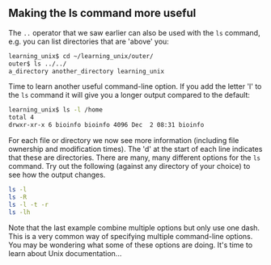 ## Making the ls command more useful

The `..` operator that we saw earlier can also be used with the `ls` command, e.g. you can list directories that are 'above' you:

```bash
learning_unix$ cd ~/learning_unix/outer/
outer$ ls ../../
a_directory another_directory learning_unix
```

Time to learn another useful command-line option. If you add the letter 'l' to the `ls` command it will give you a longer output compared to the default:

```bash
learning_unix$ ls -l /home
total 4
drwxr-xr-x 6 bioinfo bioinfo 4096 Dec  2 08:31 bioinfo
```

For each file or directory we now see more information (including file ownership and modification times). The 'd' at the start of each line indicates that these are directories. There are many, many different options for the `ls` command. Try out the following (against any directory of your choice) to see how the output changes.

```bash
ls -l
ls -R
ls -l -t -r
ls -lh
```

Note that the last example combine multiple options but only use one dash. This is a very common way of specifying multiple command-line options. You may be wondering what some of these options are doing. It's time to learn about Unix documentation...
    